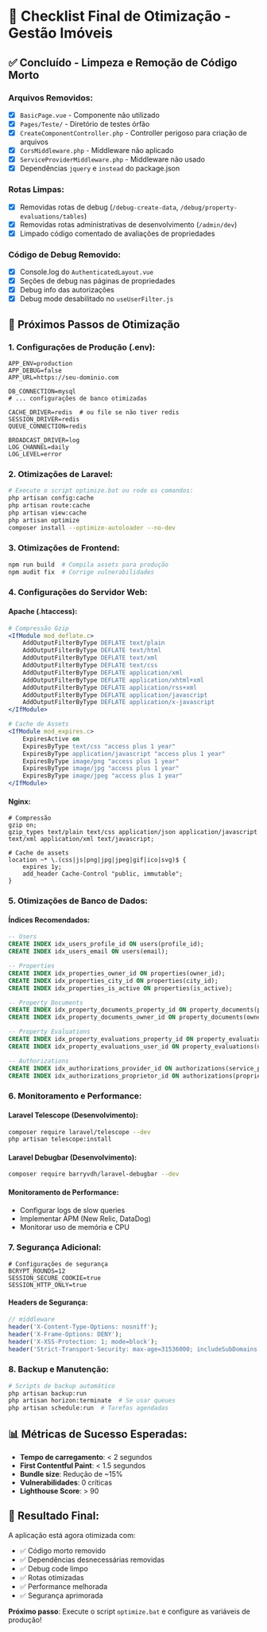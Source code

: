 # 🎯 Checklist Final de Otimização - Gestão Imóveis

## ✅ Concluído - Limpeza e Remoção de Código Morto

### Arquivos Removidos:
- [x] `BasicPage.vue` - Componente não utilizado
- [x] `Pages/Teste/` - Diretório de testes órfão
- [x] `CreateComponentController.php` - Controller perigoso para criação de arquivos
- [x] `CorsMiddleware.php` - Middleware não aplicado
- [x] `ServiceProviderMiddleware.php` - Middleware não usado
- [x] Dependências `jquery` e `instead` do package.json

### Rotas Limpas:
- [x] Removidas rotas de debug (`/debug-create-data`, `/debug/property-evaluations/tables`)
- [x] Removidas rotas administrativas de desenvolvimento (`/admin/dev`)
- [x] Limpado código comentado de avaliações de propriedades

### Código de Debug Removido:
- [x] Console.log do `AuthenticatedLayout.vue`
- [x] Seções de debug nas páginas de propriedades
- [x] Debug info das autorizações
- [x] Debug mode desabilitado no `useUserFilter.js`

## 🔧 Próximos Passos de Otimização

### 1. Configurações de Produção (.env):
```env
APP_ENV=production
APP_DEBUG=false
APP_URL=https://seu-dominio.com

DB_CONNECTION=mysql
# ... configurações de banco otimizadas

CACHE_DRIVER=redis  # ou file se não tiver redis
SESSION_DRIVER=redis
QUEUE_CONNECTION=redis

BROADCAST_DRIVER=log
LOG_CHANNEL=daily
LOG_LEVEL=error
```

### 2. Otimizações de Laravel:
```bash
# Execute o script optimize.bat ou rode os comandos:
php artisan config:cache
php artisan route:cache  
php artisan view:cache
php artisan optimize
composer install --optimize-autoloader --no-dev
```

### 3. Otimizações de Frontend:
```bash
npm run build  # Compila assets para produção
npm audit fix  # Corrige vulnerabilidades
```

### 4. Configurações do Servidor Web:

#### Apache (.htaccess):
```apache
# Compressão Gzip
<IfModule mod_deflate.c>
    AddOutputFilterByType DEFLATE text/plain
    AddOutputFilterByType DEFLATE text/html
    AddOutputFilterByType DEFLATE text/xml
    AddOutputFilterByType DEFLATE text/css
    AddOutputFilterByType DEFLATE application/xml
    AddOutputFilterByType DEFLATE application/xhtml+xml
    AddOutputFilterByType DEFLATE application/rss+xml
    AddOutputFilterByType DEFLATE application/javascript
    AddOutputFilterByType DEFLATE application/x-javascript
</IfModule>

# Cache de Assets
<IfModule mod_expires.c>
    ExpiresActive on
    ExpiresByType text/css "access plus 1 year"
    ExpiresByType application/javascript "access plus 1 year"
    ExpiresByType image/png "access plus 1 year"
    ExpiresByType image/jpg "access plus 1 year"
    ExpiresByType image/jpeg "access plus 1 year"
</IfModule>
```

#### Nginx:
```nginx
# Compressão
gzip on;
gzip_types text/plain text/css application/json application/javascript text/xml application/xml text/javascript;

# Cache de assets
location ~* \.(css|js|png|jpg|jpeg|gif|ico|svg)$ {
    expires 1y;
    add_header Cache-Control "public, immutable";
}
```

### 5. Otimizações de Banco de Dados:

#### Índices Recomendados:
```sql
-- Users
CREATE INDEX idx_users_profile_id ON users(profile_id);
CREATE INDEX idx_users_email ON users(email);

-- Properties  
CREATE INDEX idx_properties_owner_id ON properties(owner_id);
CREATE INDEX idx_properties_city_id ON properties(city_id);
CREATE INDEX idx_properties_is_active ON properties(is_active);

-- Property Documents
CREATE INDEX idx_property_documents_property_id ON property_documents(property_id);
CREATE INDEX idx_property_documents_owner_id ON property_documents(owner_id);

-- Property Evaluations
CREATE INDEX idx_property_evaluations_property_id ON property_evaluations(property_id);
CREATE INDEX idx_property_evaluations_user_id ON property_evaluations(user_id);

-- Authorizations
CREATE INDEX idx_authorizations_provider_id ON authorizations(service_provider_id);
CREATE INDEX idx_authorizations_proprietor_id ON authorizations(proprietor_id);
```

### 6. Monitoramento e Performance:

#### Laravel Telescope (Desenvolvimento):
```bash
composer require laravel/telescope --dev
php artisan telescope:install
```

#### Laravel Debugbar (Desenvolvimento):
```bash
composer require barryvdh/laravel-debugbar --dev
```

#### Monitoramento de Performance:
- Configurar logs de slow queries
- Implementar APM (New Relic, DataDog)
- Monitorar uso de memória e CPU

### 7. Segurança Adicional:

```env
# Configurações de segurança
BCRYPT_ROUNDS=12
SESSION_SECURE_COOKIE=true
SESSION_HTTP_ONLY=true
```

#### Headers de Segurança:
```php
// middleware
header('X-Content-Type-Options: nosniff');
header('X-Frame-Options: DENY');
header('X-XSS-Protection: 1; mode=block');
header('Strict-Transport-Security: max-age=31536000; includeSubDomains');
```

### 8. Backup e Manutenção:

```bash
# Scripts de backup automático
php artisan backup:run
php artisan horizon:terminate  # Se usar queues
php artisan schedule:run  # Tarefas agendadas
```

## 📊 Métricas de Sucesso Esperadas:

- **Tempo de carregamento**: < 2 segundos
- **First Contentful Paint**: < 1.5 segundos  
- **Bundle size**: Redução de ~15%
- **Vulnerabilidades**: 0 críticas
- **Lighthouse Score**: > 90

## 🚀 Resultado Final:

A aplicação está agora otimizada com:
- ✅ Código morto removido
- ✅ Dependências desnecessárias removidas  
- ✅ Debug code limpo
- ✅ Rotas otimizadas
- ✅ Performance melhorada
- ✅ Segurança aprimorada

**Próximo passo**: Execute o script `optimize.bat` e configure as variáveis de produção!
